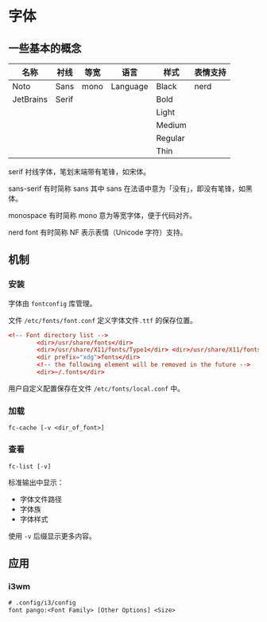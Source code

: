 # 字体

## 一些基本的概念

| 名称      | 衬线  | 等宽  | 语言      | 样式      | 表情支持  |
| -----     | ----- | ----- | -----     | -----     | -----     |
| Noto      | Sans  | mono  | Language  | Black     | nerd      |
| JetBrains | Serif |       |           | Bold      |           |
|           |       |       |           | Light     |           |
|           |       |       |           | Medium    |           |
|           |       |       |           | Regular   |           |
|           |       |       |           | Thin      |           |

serif 衬线字体，笔划末端带有笔锋，如宋体。

sans-serif 有时简称 sans 其中 sans 在法语中意为「没有」，即没有笔锋，如黑体。

monospace 有时简称 mono 意为等宽字体，便于代码对齐。

nerd font 有时简称 NF 表示表情（Unicode 字符）支持。

## 机制

### 安装

字体由 `fontconfig` 库管理。

文件 `/etc/fonts/font.conf` 定义字体文件`.ttf` 的保存位置。

```conf
<!-- Font directory list -->
        <dir>/usr/share/fonts</dir>
        <dir>/usr/share/X11/fonts/Type1</dir> <dir>/usr/share/X11/fonts/TTF</dir> <dir>/usr/local/share/fonts</dir>
        <dir prefix="xdg">fonts</dir>
        <!-- the following element will be removed in the future -->
        <dir>~/.fonts</dir>
```

用户自定义配置保存在文件 `/etc/fonts/local.conf` 中。

### 加载

`fc-cache [-v <dir_of_font>]`

### 查看

`fc-list [-v]`

标准输出中显示：

* 字体文件路径
* 字体族
* 字体样式

使用 `-v` 后缀显示更多内容。

## 应用

### i3wm

```txt
# .config/i3/config
font pango:<Font Family> [Other Options] <Size>
```

